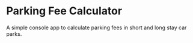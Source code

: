 # Parking Fee Calculator

A simple console app to calculate parking fees in short and long stay car parks.
